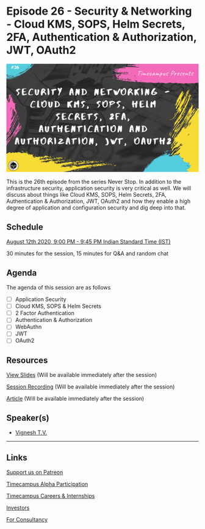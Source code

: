 # Episode 26 - Security & Networking - Cloud KMS, SOPS, Helm Secrets, 2FA, Authentication & Authorization, JWT, OAuth2

![](26-AuthKey.png)

This is the 26th episode from the series Never Stop. In addition to the infrastructure security, application security is very critical as well. We will discuss about things like Cloud KMS, SOPS, Helm Secrets, 2FA, Authentication & Authorization, JWT, OAuth2 and how they enable a high degree of application and configuration security and dig deep into that.

## Schedule

[August 12th 2020, 9:00 PM - 9:45 PM Indian Standard Time (IST)](https://calendar.google.com/event?action=TEMPLATE&tmeid=MGlpMjZvdms0amlxbG5zbjk1Zm1kZmZsZ2wgdGltZWNhbXB1cy5jb21fM2hxNHB0a3MwbGUycm5kMGowMW82MDE0YWdAZw&tmsrc=timecampus.com_3hq4ptks0le2rnd0j01o6014ag%40group.calendar.google.com)

30 minutes for the session, 15 minutes for Q&A and random chat

## Agenda

The agenda of this session are as follows

- [ ] Application Security
- [ ] Cloud KMS, SOPS & Helm Secrets
- [ ] 2 Factor Authentication
- [ ] Authentication & Authorization
- [ ] WebAuthn
- [ ] JWT
- [ ] OAuth2

## Resources

[View Slides](#) (Will be available immediately after the session)

[Session Recording](#) (Will be available immediately after the session)

[Article](#) (Will be available immediately after the session)

## Speaker(s)

- [Vignesh T.V.](http://tvvignesh.com/)

------------------------------------------

## Links

[Support us on Patreon](https://www.patreon.com/timecampus)

[Timecampus Alpha Participation](https://docs.google.com/forms/d/1-fHizPhuXqDKqFZ2ns7Ttl00mT13DtjsRbHE5KtpxXs/viewform)

[Timecampus Careers & Internships](https://docs.google.com/forms/d/1jHW-I5yjHl49itwoyM5xxYUao0X1fbnnoxJd78fS5u8/viewform)

[Investors](https://docs.google.com/forms/d/13jkHPdvqoMDNsyzpC8-Dbv0lai8bXOvOLIovey7hfUM/viewform)

[For Consultancy](https://docs.google.com/forms/d/e/1FAIpQLSeCb-Pu7Hcnh7oRvleRka2VW8EVZ6d8cNEccV7jKVmzhE6ilg/viewform)
